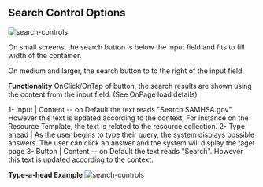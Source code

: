 ## Search Control Options

![search-controls](../assets/img/search/search-widget.png)

On small screens, the search button is below the input field and fits to fill width of the container.

On medium and larger, the search button to to the right of the input field.

**Functionality**
OnClick/OnTap of button, the search results are shown using the content from the input field. (See OnPage load details)

1- Input | Content -- on Default the text reads "Search SAMHSA.gov". However this text is updated according to the context, For instance on the Resource Template, the text is related to the resource collection.
2- Type ahead | As the user begins to type their query, the system displays possible answers. The user can click an answer and the system will display the taget page
3- Button | Content -- on Default the text reads "Search". However this text is updated according to the context.

**Type-a-head Example**
![search-controls](../assets/img/search/type-ahead-search.png)

